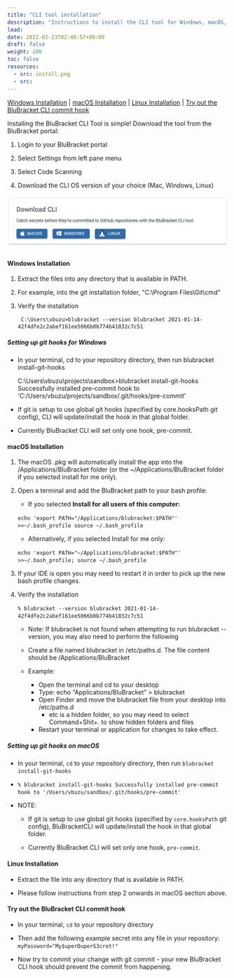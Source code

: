 ```yaml
---
title: "CLI tool installation"
description: "Instructions to install the CLI tool for Windows, macOS, and Linux"
lead: 
date: 2022-02-23T02:48:57+00:00
draft: false
weight: 200
toc: false
resources:
  - src: install.png
  - src:
---
```

[Windows Installation](#windows-installation) | [macOS Installation](#macos-installation) | [Linux Installation](#linux-installation) | [Try out the BluBracket CLI commit hook](#try-out-the-blubracket-cli-commit-hook)

Installing the BluBracket CLI Tool is simple! Download the tool from the BluBracket portal:

1. Login to your BluBracket portal

2. Select Settings from left pane menu

3. Select Code Scanning

4. Download the CLI OS version of your choice (Mac, Windows, Linux)

![Install CLI Tool Screenshot](install.png)

#### Windows Installation

1. Extract the files into any directory that is available in PATH.

2. For example, into the git installation folder, "C:\Program Files\Git\cmd"

3. Verify the installation

        C:\Users\vbuzu>blubracket --version blubracket 2021-01-14-42f4dfe2c2abef161ee5066b0b774b41832c7c51

##### Setting up git hooks for Windows

* In your terminal, cd to your repository directory, then run blubracket install-git-hooks

     C:\Users\vbuzu\projects\sandbox>blubracket install-git-hooks Successfully installed pre-commit hook to 'C:/Users/vbuzu/projects/sandbox/.git/hooks/pre-commit'

* If git is setup to use global git hooks (specified by core.hooksPath git config), CLI will update/install the hook in that global folder.

* Currently BluBracket CLI will set only one hook, pre-commit.

#### macOS Installation

1. The macOS .pkg will automatically install the app into the /Applications/BluBracket folder (or the ~/Applications/BluBracket folder if you selected install for me only).

2. Open a terminal and add the BluBracket path to your bash profile:
     * If you selected **Install for all users of this computer:**

     `echo 'export PATH="/Applications/blubracket:$PATH"' >>~/.bash_profile source ~/.bash_profile`

     * Alternatively, if you selected Install for me only:

     `echo 'export PATH="~/Applications/blubracket:$PATH"' >>~/.bash_profile; source ~/.bash_profile`

3. If your IDE is open you may need to restart it in order to pick up the new bash profile changes.

4. Verify the installation

    `% blubracket --version blubracket 2021-01-14-42f4dfe2c2abef161ee5066b0b774b41832c7c51`

     * Note: If blubracket is not found when attempting to run blubracket --version, you may also need to perform the following

     * Create a file named blubracket in /etc/paths.d. The file content should be /Applications/BluBracket

     * Example:

          * Open the terminal and cd to your desktop
          * Type: echo “Applications/BluBracket” > blubracket
          * Open Finder and move the blubracket file from your desktop into /etc/paths.d
               * etc is a hidden folder, so you may need to select Command+Shit+. to show hidden folders and files
          * Restart your terminal or application for changes to take effect.

##### Setting up git hooks on macOS

* In your terminal, `cd` to your repository directory, then run `blubracket install-git-hooks`

* `% blubracket install-git-hooks Successfully installed pre-commit hook to '/Users/vbuzu/sandbox/.git/hooks/pre-commit'`

* NOTE:
  * If git is setup to use global git hooks (specified by `core.hooksPath` git config), BluBracketCLI will update/install the hook in that global folder.

  * Currently BluBracket CLI will set only one hook, `pre-commit`.

#### Linux Installation

* Extract the file into any directory that is available in PATH.

* Please follow instructions from step 2 onwards in macOS section above.

#### Try out the BluBracket CLI commit hook

* In your terminal, `cd` to your repository directory

* Then add the following example secret into any file in your repository:
     `myPassword="My$uperDuperS3cret!"`

* Now try to commit your change with git commit - your new BluBracket CLI hook should prevent the commit from happening.
